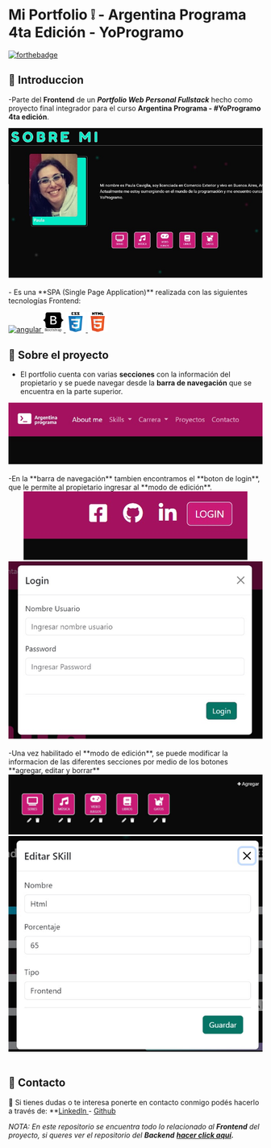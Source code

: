 # Mi Portfolio :grey_exclamation: - Argentina Programa 4ta Edición - YoProgramo

[![forthebadge](https://forthebadge.com/images/badges/built-with-love.svg)](https://forthebadge.com)

## :page_facing_up: Introduccion

-Parte del **Frontend** de un ***Portfolio Web Personal Fullstack*** hecho como proyecto final integrador para el curso **Argentina Programa - #YoProgramo 4ta edición**.
<div align="center">
<img src="https://github.com/Pau30/portfolio-frontend/blob/main/src/assets/img/portproye.jpg">
</div>
<br>
- Es una **SPA (Single Page Application)** realizada con las siguientes tecnologías Frontend: 

<p align="left"> <a href="https://angular.io" target="_blank" rel="noreferrer"> <img src="https://angular.io/assets/images/logos/angular/angular.svg" alt="angular" width="40" height="40"/> </a> <a href="https://getbootstrap.com" target="_blank" rel="noreferrer"> <img src="https://raw.githubusercontent.com/devicons/devicon/master/icons/bootstrap/bootstrap-plain-wordmark.svg" alt="bootstrap" width="40" height="40"/> </a> <a href="https://www.w3schools.com/css/" target="_blank" rel="noreferrer"> <img src="https://raw.githubusercontent.com/devicons/devicon/master/icons/css3/css3-original-wordmark.svg" alt="css3" width="40" height="40"/> </a> <a href="https://www.w3.org/html/" target="_blank" rel="noreferrer"> <img src="https://raw.githubusercontent.com/devicons/devicon/master/icons/html5/html5-original-wordmark.svg" alt="html5" width="40" height="40"/> </a> 


## :file_folder: Sobre el proyecto

- El portfolio cuenta con varias **secciones** con la información del propietario y se puede navegar desde la **barra de navegación** que se encuentra en la parte superior.

<div align="center">
<img src="https://github.com/Pau30/portfolio-frontend/blob/main/src/assets/img/barra.jpg">
</div>
<br>
-En la **barra de navegación** tambien encontramos el **boton de login**, que le permite al propietario ingresar al **modo de edición**. 
<div align="center">
<img src="https://github.com/Pau30/portfolio-frontend/blob/main/src/assets/img/login.jpg">
<img src="https://github.com/Pau30/portfolio-frontend/blob/main/src/assets/img/login2.jpg">
</div>
<br>
-Una vez habilitado el **modo de edición**, se puede modificar la informacion de las diferentes secciones por medio de los botones **agregar, editar y borrar** 
<div align="center">
<img src="https://github.com/Pau30/portfolio-frontend/blob/main/src/assets/img/edicion.jpg">
<img src="https://github.com/Pau30/portfolio-frontend/blob/main/src/assets/img/edicion2.jpg">
</div>
<br>

## :email: Contacto
:information_desk_person: Si tienes dudas o te interesa ponerte en contacto conmigo podés hacerlo a través de:
**[LinkedIn ](https://www.linkedin.com/in/paula-caviglia-4b141b87/) - [Github ](https://github.com/Pau30) 

*NOTA: En este repositorio se encuentra todo lo relacionado al **Frontend** del proyecto, si queres ver el repositorio del **Backend** **[hacer click aquí](https://github.com/Pau30/portfolio-backend "aquí").***
